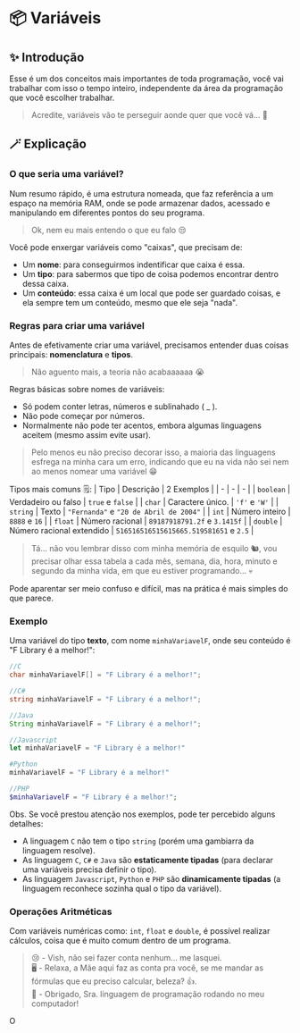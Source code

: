 # 📦 Variáveis
## ✨ Introdução
Esse é um dos conceitos mais importantes de toda programação, você vai trabalhar com isso o tempo inteiro, independente da área da programação que você escolher trabalhar.
> Acredite, variáveis vão te perseguir aonde quer que você vá... 🥲

## 🪄 Explicação
### O que seria uma variável?
Num resumo rápido, é uma estrutura nomeada, que faz referência a um espaço na memória RAM, onde se pode armazenar dados, acessado e manipulando em diferentes pontos do seu programa.
> Ok, nem eu mais entendo o que eu falo 😒

Você pode enxergar variáveis como "caixas", que precisam de:
- Um **nome**: para conseguirmos indentificar que caixa é essa.
- Um **tipo**: para sabermos que tipo de coisa podemos encontrar dentro dessa caixa.
- Um **conteúdo**: essa caixa é um local que pode ser guardado coisas, e ela sempre tem um conteúdo, mesmo que ele seja "nada".

### Regras para criar uma variável
Antes de efetivamente criar uma variável, precisamos entender duas coisas principais: **nomenclatura** e **tipos**.
> Não aguento mais, a teoria não acabaaaaaa 😭

Regras básicas sobre nomes de variáveis:
- Só podem conter letras, números e sublinahado ( _ ).
- Não pode começar por números.
- Normalmente não pode ter acentos, embora algumas linguagens aceitem (mesmo assim evite usar).
> Pelo menos eu não preciso decorar isso, a maioria das linguagens esfrega na minha cara um erro, indicando que eu na vida não sei nem ao menos nomear uma variável 😁

Tipos mais comuns 🗒️:
| Tipo | Descrição | 2 Exemplos |
| - | - | - |
| `boolean` | Verdadeiro ou falso | `true` e `false` |
| `char` | Caractere único. | `'f'` e `'W'` |
| `string` | Texto | `"Fernanda"` e `"20 de Abril de 2004"` |
| `int` | Número inteiro | `8888` e `16` |
| `float` | Número racional | `89187918791.2f` e `3.1415f` |
| `double` |  Número racional extendido | `516516516515615665.519581651` e `2.5` |
> Tá... não vou lembrar disso com minha memória de esquilo 🐿️, vou precisar olhar essa tabela a cada mês, semana, dia, hora, minuto e segundo da minha vida, em que eu estiver programando... 💀

Pode aparentar ser meio confuso e difícil, mas na prática é mais simples do que parece.

### Exemplo
Uma variável do tipo **texto**, com nome `minhaVariavelF`, onde seu conteúdo é "F Library é a melhor!":
```c
//C
char minhaVariavelF[] = "F Library é a melhor!";
```
```csharp
//C#
string minhaVariavelF = "F Library é a melhor!";
```
```java
//Java
String minhaVariavelF = "F Library é a melhor!";
```
```js
//Javascript
let minhaVariavelF = "F Library é a melhor!"
```
```python
#Python
minhaVariavelF = "F Library é a melhor!"
```
```php
//PHP
$minhaVariavelF = "F Library é a melhor!";
```

Obs. Se você prestou atenção nos exemplos, pode ter percebido alguns detalhes:
- A linguagem `C` não tem o tipo `string` (porém uma gambiarra da linguagem resolve).
- As linguagem `C`, `C#` e `Java` são **estaticamente tipadas** (para declarar uma variáveis precisa definir o tipo).
- As linguagem `Javascript`, `Python` e `PHP` são **dinamicamente tipadas** (a linguagem reconhece sozinha qual o tipo da variável).

### Operações Aritméticas
Com variáveis numéricas como: `int`, `float` e `double`, é possível realizar cálculos, coisa que é muito comum dentro de um programa.
> 😢 - Vish, não sei fazer conta nenhum... me lasquei. <br/>
> 🖥️ - Relaxa, a Mãe aqui faz as conta pra você, se me mandar as fórmulas que eu preciso calcular, beleza? 👍. <br/>
> 🤩 - Obrigado, Sra. linguagem de programação rodando no meu computador!

O 

<!--
### Título
E por último, caso ainda esteja utiizando o console, você também pode escrever variáveis na tela.
```c
//C
printf(variavelNome); //Variável sozinha

printf("Meu nome é: " + variavelNome); //Variável com texto
```
```csharp
//C#
Console.WriteLine(variavelNome);  //Variável sozinha

Console.WriteLine($"Meu nome é: {variavelNome}"); //Variável com texto

Console.WriteLine("Meu nome é: " + variavelNome); //Variável com texto
```
```java
//Java
System.out.println(variavelNome);  //Variável sozinha

System.out.println("Meu nome é: " + variavelNome); //Variável com texto
```
```python
#Python
print(variavelNome)  #Variável sozinha

print(f"Meu nome é: {variavelNome}") #Variável com texto

print("Meu nome é: " + variavelNome) #Variável com texto
```
```php
//PHP
echo $variavelNome;  //Variável sozinha

$outraVariavel = "Meu nome é: {$variavelNome}"; //Variável com texto
echo outraVariavel; //Sim, teve que ser armazenado numa outra variável antes...

$outraVariavel = "Meu nome é: " . $variavelNome; //Variável com texto
echo outraVariavel; //Sim, teve que ser armazenado numa outra variável antes...
```


<!--

Ok, mas para que serve uma variável? 🤨
- **Guardar informações em seu conteúdo** (como: nome, e-mail, senha, algum número para uma conta, idade, cpf etc.).
- **Elas economizam tempo** (quando você usa o nome de uma variável, na hora que o programa é executado esse nome é substituido pelo valor da variável, assim te evita de escrever esse conteúdo em várias partes do código).
- **Ajudam na manutenção do código** (se você precisar mudar esse conteúdo, mudar na variável muda automaticamente em todos os pontos que tiverem o nome dela).
- **Poder tratar dados** (guardando informações num variável, você pode modificar essas informações de diversas formas).

-->
